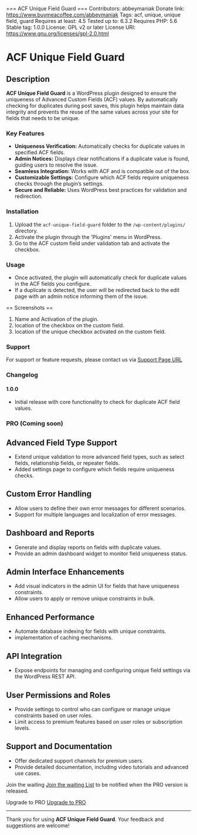 === ACF Unique Field Guard ===
Contributors: abbeymaniak
Donate link: https://www.buymeacoffee.com/abbeymaniak
Tags: acf, unique, unique field, guard
Requires at least: 4.5
Tested up to: 6.3.2
Requires PHP: 5.6
Stable tag: 1.0.0
License: GPL v2 or later
License URI: https://www.gnu.org/licenses/gpl-2.0.html

# ACF Unique Field Guard

## Description

**ACF Unique Field Guard** is a WordPress plugin designed to ensure the uniqueness of Advanced Custom Fields (ACF) values. By automatically checking for duplicates during post saves, this plugin helps maintain data integrity and prevents the reuse of the same values across your site for fields that needs to be unique.

### Key Features

- **Uniqueness Verification:** Automatically checks for duplicate values in specified ACF fields.
- **Admin Notices:** Displays clear notifications if a duplicate value is found, guiding users to resolve the issue.
- **Seamless Integration:** Works with ACF and is compatible out of the box.
- **Customizable Settings:** Configure which ACF fields require uniqueness checks through the plugin’s settings.
- **Secure and Reliable:** Uses WordPress best practices for validation and redirection.

### Installation

1. Upload the `acf-unique-field-guard` folder to the `/wp-content/plugins/` directory.
2. Activate the plugin through the 'Plugins' menu in WordPress.
3. Go to the ACF custom field under validation tab and activate the checkbox.

### Usage

- Once activated, the plugin will automatically check for duplicate values in the ACF fields you configure.
- If a duplicate is detected, the user will be redirected back to the edit page with an admin notice informing them of the issue.

== Screenshots ==

1. Name and Activation of the plugin.
2. location of the checkbox on the custom field.
3. location of the unique checkbox activated on the custom field.

### Support

For support or feature requests, please contact us via [Support Page URL](https://primastech.com.ng/support)

### Changelog

#### 1.0.0
- Initial release with core functionality to check for duplicate ACF field values.


### PRO (Coming soon)

## Advanced Field Type Support
- Extend unique validation to more advanced field types, such as select fields, relationship fields, or repeater fields.
- Added settings page to configure which fields require uniqueness checks.

## Custom Error Handling
- Allow users to define their own error messages for different scenarios.
- Support for multiple languages and localization of error messages.

## Dashboard and Reports
- Generate and display reports on fields with duplicate values.
- Provide an admin dashboard widget to monitor field uniqueness status.

## Admin Interface Enhancements
- Add visual indicators in the admin UI for fields that have uniqueness constraints.
- Allow users to apply or remove unique constraints in bulk.

## Enhanced Performance
- Automate database indexing for fields with unique constraints.
- implementation of caching mechanisms.

## API Integration
- Expose endpoints for managing and configuring unique field settings via the WordPress REST API.

## User Permissions and Roles
- Provide settings to control who can configure or manage unique constraints based on user roles.
- Limit access to premium features based on user roles or subscription levels.

## Support and Documentation
-  Offer dedicated support channels for premium users.
-  Provide detailed documentation, including video tutorials and advanced use cases.

Join the waiting [Join the waiting List](https://primastech.com.ng/plugins/acf-unique-field-guard)
to be notified when the PRO version is released.

Upgrade to PRO [Upgrade to PRO](https://primastech.com.ng/plugins/acf-unique-field-guard)



---

Thank you for using **ACF Unique Field Guard**. Your feedback and suggestions are welcome!
